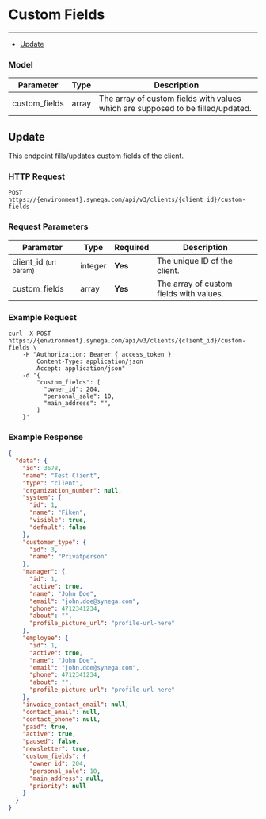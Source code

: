 # Custom Fields

---

- [Update](#update)

### Model

Parameter | Type | Description
--------- | ---- | -----------
custom_fields | array | The array of custom fields with values which are supposed to be filled/updated. 

<a name="update"></a>
## Update

This endpoint fills/updates custom fields of the client.

### HTTP Request

`POST https://{environment}.synega.com/api/v3/clients/{client_id}/custom-fields`

### Request Parameters

Parameter | Type | Required | Description
--------- | ---- | -------- | -----------
client_id <small>(url param)</small> | integer | **Yes** | The unique ID of the client.
custom_fields | array | **Yes** | The array of custom fields with values.

### Example Request

```shell
curl -X POST https://{environment}.synega.com/api/v3/clients/{client_id}/custom-fields \
    -H "Authorization: Bearer { access_token }
        Content-Type: application/json
        Accept: application/json"
    -d '{
        "custom_fields": [
          "owner_id": 204,
          "personal_sale": 10,
          "main_address": "",
        ]
    }'
```

### Example Response

```json
{
  "data": {
    "id": 3678,
    "name": "Test Client",
    "type": "client",
    "organization_number": null,
    "system": {
      "id": 1,
      "name": "Fiken",
      "visible": true,
      "default": false
    },
    "customer_type": {
      "id": 3,
      "name": "Privatperson"
    },
    "manager": {
      "id": 1,
      "active": true,
      "name": "John Doe",
      "email": "john.doe@synega.com",
      "phone": 4712341234,
      "about": "",
      "profile_picture_url": "profile-url-here"
    },
    "employee": {
      "id": 1,
      "active": true,
      "name": "John Doe",
      "email": "john.doe@synega.com",
      "phone": 4712341234,
      "about": "",
      "profile_picture_url": "profile-url-here"
    },
    "invoice_contact_email": null,
    "contact_email": null,
    "contact_phone": null,
    "paid": true,
    "active": true,
    "paused": false,
    "newsletter": true,
    "custom_fields": {
      "owner_id": 204,
      "personal_sale": 10,
      "main_address": null,
      "priority": null
    }
  }
}
```


